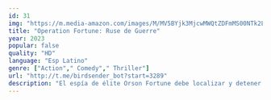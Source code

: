 ```yaml
---
id: 31
img: "https://m.media-amazon.com/images/M/MV5BYjk3MjcwMWQtZDFmMS00NTk2LTkxYWItNWU0NzhlZTFiNTE1XkEyXkFqcGc@._V1_SX300.jpg"
title: "Operation Fortune: Ruse de Guerre"
year: 2023
popular: false
quality: "HD"
language: "Esp Latino"
genre: ["Action"," Comedy"," Thriller"]
url: "http://t.me/birdsender_bot?start=3289"
description: "El espía de élite Orson Fortune debe localizar y detener la venta de una nueva y mortífera tecnología armamentística que maneja un multimillonario traficante de armas. Fortune y su equipo reclutan a la mayor estrella de Hollywood para que les ayude."
---
```

